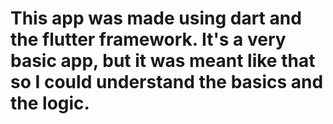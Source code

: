# This app was made using dart and the flutter framework. It's a very basic app, but it was meant like that so I could understand the basics and the logic.
